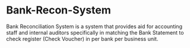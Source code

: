 # Bank-Recon-System
Bank Reconciliation System is a system that provides aid for accounting staff and internal auditors specifically in matching the Bank Statement to check register (Check Voucher) in per bank per business unit.
